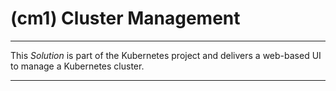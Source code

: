 # (cm1) Cluster Management
___

This *Solution* is part of the Kubernetes project and delivers a web-based UI to manage a Kubernetes cluster.
___